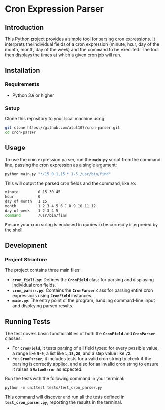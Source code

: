 # **Cron Expression Parser**

## **Introduction**

This Python project provides a simple tool for parsing cron expressions. It interprets the individual fields of a cron expression (minute, hour, day of the month, month, day of the week) and the command to be executed. The tool then displays the times at which a given cron job will run.

## **Installation**

### **Requirements**

- Python 3.6 or higher

### **Setup**

Clone this repository to your local machine using:

```bash
git clone https://github.com/atul107/cron-parser.git
cd cron-parser

```

## **Usage**

To use the cron expression parser, run the **`main.py`** script from the command line, passing the cron expression as a single argument:

```bash
python main.py "*/15 0 1,15 * 1-5 /usr/bin/find"

```

This will output the parsed cron fields and the command, like so:

```bash
minute         0 15 30 45
hour           0
day of month   1 15
month          1 2 3 4 5 6 7 8 9 10 11 12
day of week    1 2 3 4 5
command        /usr/bin/find

```

Ensure your cron string is enclosed in quotes to be correctly interpreted by the shell.

## **Development**

### **Project Structure**

The project contains three main files:

- **`cron_field.py`**: Defines the **`CronField`** class for parsing and displaying individual cron fields.
- **`cron_parser.py`**: Contains the **`CronParser`** class for parsing entire cron expressions using **`CronField`** instances.
- **`main.py`**: The entry point of the program, handling command-line input and displaying parsed results.


## **Running Tests**

The test covers basic functionalities of both the **`CronField`** and **`CronParser`** classes:

- For **`CronField`**, it tests parsing of all field types: for every possible value, a range like **`5-9`**, a list like **`1,15,20`**, and a step value like **`/2`**.
- For **`CronParser`**, it includes tests for a valid cron string to check if the parsing is correctly applied, and also for an invalid cron string to ensure it raises a **`ValueError`** as expected.

Run the tests with the following command in your terminal:

```
python -m unittest tests/test_cron_parser.py

```

This command will discover and run all the tests defined in **`test_cron_parser.py`**, reporting the results in the terminal.

